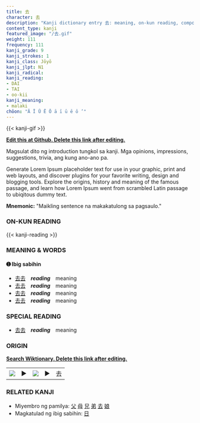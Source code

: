 ```yaml
---
title: 去
character: 去
description: "Kanji dictionary entry 去: meaning, on-kun reading, compounds, origin, related kanji"
content_type: kanji
featured_image: "/去.gif"
weight: 111
frequency: 111
kanji_grade: 9
kanji_strokes: 1
kanji_class: Jōyō
kanji_jlpt: N1
kanji_radical: 
kanji_reading: 
- DAI
- TAI
- oo-kii
kanji_meaning:
- malaki
chōon: "Ā Ī Ū Ē Ō ā ī ū ē ō ’"
---
```

[//]: # (Don't edit the line below. Kanji animated GIF code is automatically generated.)
{{< kanji-gif >}}

[//]: # (Edit below this line.)

**[Edit this at Github. Delete this link after editing.](https://github.com/tim0g/tim/tree/main/content/kanji/去/index.md)**

Magsulat dito ng introduction tungkol sa kanji. Mga opinions, impressions, suggestions, trivia, ang kung ano-ano pa.

Generate Lorem Ipsum placeholder text for use in your graphic, print and web layouts, and discover plugins for your favorite writing, design and blogging tools. Explore the origins, history and meaning of the famous passage, and learn how Lorem Ipsum went from scrambled Latin passage to ubiqitous dummy text.
 
**Mnemonic:** "Maikling sentence na makakatulong sa pagsaulo."

### ON-KUN READING

[//]: # (Don't edit the line below. ON-KUN READING code is automatically generated.)
{{< kanji-reading >}}

### MEANING & WORDS

#### ➊ **Ibig sabihin**
  - [去](../去)[去](../去)　***reading***　meaning
  - [去](../去)[去](../去)　***reading***　meaning
  - [去](../去)[去](../去)　***reading***　meaning
  - [去](../去)[去](../去)　***reading***　meaning

### SPECIAL READING
  - [去](../去)[去](../去)　***reading***　meaning

### ORIGIN

**[Search Wiktionary. Delete this link after editing.](https://wiktionary.org/wiki/去)**
<table class="kanji-table"><tr><td>
<img src="60px-去-bronze.svg.png">
</td><td>▶</td><td>
<img src="60px-去-oracle.svg.png">
</td><td>▶</td>
<td class="kanji-origin">去</td>
</tr></table>

### RELATED KANJI
- Miyembro ng pamilya: [父](../父) [母](../母) [兄](../兄) [弟](../弟) [去](../去) [娘](../娘)
- Magkatulad ng ibig sabihin: [日](../日)
